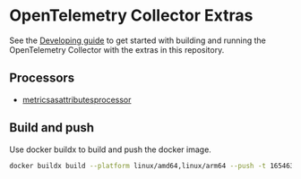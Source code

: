 # OpenTelemetry Collector Extras

See the [Developing guide](DEVELOPING.md) to get started with building and running the OpenTelemetry Collector with the extras in
this repository.

## Processors
- [metricsasattributesprocessor](metricsasattributesprocessor/README.md)

## Build and push
Use docker buildx to build and push the docker image.

```bash
docker buildx build --platform linux/amd64,linux/arm64 --push -t 165463520094.dkr.ecr.ap-northeast-1.amazonaws.com/ops-reliability/otel-collector:<tag> .
```
